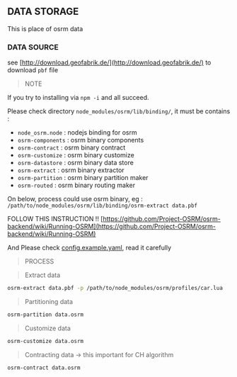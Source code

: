 ## DATA STORAGE

This is place of osrm data

### DATA SOURCE

see [http://download.geofabrik.de/](http://download.geofabrik.de/) to download `pbf` file

> NOTE

If you try to installing via `npm -i` and all succeed.

Please check directory `node_modules/osrm/lib/binding/`, it must be contains :

- `node_osrm.node`  : nodejs binding for osrm
- `osrm-components` : osrm binary components
- `osrm-contract`   : osrm binary contract
- `osrm-customize`  : osrm binary customize
- `osrm-datastore`  : osrm binary data store    
- `osrm-extract`    : osrm binary extractor
- `osrm-partition`  : osrm binary partition maker
- `osrm-routed`     : osrm binary routing maker

On below, process could use osrm binary, eg : `/path/to/node_modules/osrm/lib/binding/osrm-extract data.pbf` 

FOLLOW THIS INSTRUCTION !! [https://github.com/Project-OSRM/osrm-backend/wiki/Running-OSRM](https://github.com/Project-OSRM/osrm-backend/wiki/Running-OSRM)

And Please check [config.example.yaml](config.example.yaml), read it carefully
 
> PROCESS

> Extract data
```bash
osrm-extract data.pbf -p /path/to/node_modules/osrm/profiles/car.lua
```

> Partitioning data
```bash
osrm-partition data.osrm
```

> Customize data
```bash
osrm-customize data.osrm
```

> Contracting data -> this important for CH algorithm
```bash
osrm-contract data.osrm
```
